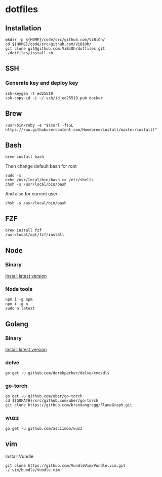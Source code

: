 # dotfiles

## Installation

```
mkdir -p ${HOME}/code/src/github.com/ViBiOh/
cd ${HOME}/code/src/github.com/ViBiOh/
git clone git@github.com:ViBiOh/dotfiles.git
./dotfiles/install.sh
```

## SSH

### Generate key and deploy key

```
ssh-keygen -t ed25519
ssh-copy-id -i ~/.ssh/id_ed25519.pub docker
```

## Brew

```
/usr/bin/ruby -e "$(curl -fsSL https://raw.githubusercontent.com/Homebrew/install/master/install)"
```

## Bash

```
brew install bash
```

Then change default bash for root

```
sudo -s
echo /usr/local/bin/bash >> /etc/shells
chsh -s /usr/local/bin/bash
```

And also for current user

```
chsh -s /usr/local/bin/bash
```

## FZF

```
brew install fzf
/usr/local/opt/fzf/install
```

## Node

### Binary

[Install latest version](https://nodejs.org/en/download/)

### Node tools

```
npm i -g npm
npm i -g n
sudo n latest
```

## Golang

### Binary

[Install latest version](https://golang.org/dl/)

### delve

```
go get -u github.com/derekparker/delve/cmd/dlv
```

### go-torch

```
go get -u github.com/uber/go-torch
cd ${GOPATH}/src/github.com/uber/go-torch
git clone https://github.com/brendangregg/FlameGraph.git
```

### wuzz

```
go get -u github.com/asciimoo/wuzz
```

## vim

Install Vundle

```
git clone https://github.com/VundleVim/Vundle.vim.git ~/.vim/bundle/Vundle.vim
```
